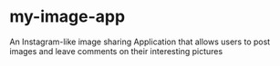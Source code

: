 # my-image-app
An Instagram-like image sharing Application that allows users to post images and leave comments on their interesting pictures
